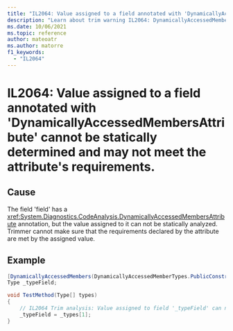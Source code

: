 ```yaml
---
title: "IL2064: Value assigned to a field annotated with 'DynamicallyAccessedMembersAttribute' cannot be statically determined and may not meet the attribute's requirements."
description: "Learn about trim warning IL2064: DynamicallyAccessedMembersFieldValueCannotBeAnalyzed"
ms.date: 10/06/2021
ms.topic: reference
author: mateoatr
ms.author: matorre
f1_keywords:
  - "IL2064"
---
```

# IL2064: Value assigned to a field annotated with 'DynamicallyAccessedMembersAttribute' cannot be statically determined and may not meet the attribute's requirements.

## Cause

The field 'field' has a <xref:System.Diagnostics.CodeAnalysis.DynamicallyAccessedMembersAttribute> annotation, but the value assigned to it can not be statically analyzed. Trimmer cannot make sure that the requirements declared by the attribute are met by the assigned value.

## Example

```C#
[DynamicallyAccessedMembers(DynamicallyAccessedMemberTypes.PublicConstructors)]
Type _typeField;

void TestMethod(Type[] types)
{
    // IL2064 Trim analysis: Value assigned to field '_typeField' can not be statically determined and may not meet 'DynamicallyAccessedMembersAttribute' requirements.
    _typeField = _types[1];
}
```
